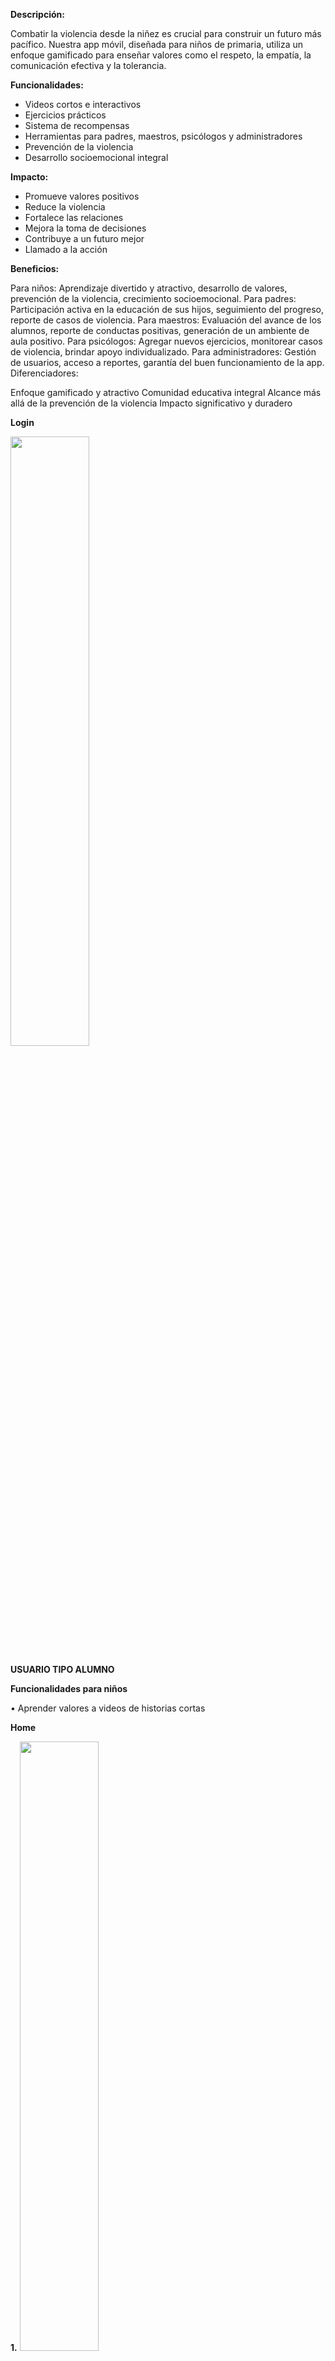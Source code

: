 
**Descripción:**

Combatir la violencia desde la niñez es crucial para construir un futuro más pacífico. Nuestra app móvil, diseñada para niños de primaria, utiliza un enfoque gamificado para enseñar valores como el respeto, la empatía, la comunicación efectiva y la tolerancia.

**Funcionalidades:**

- Videos cortos e interactivos
- Ejercicios prácticos
- Sistema de recompensas
- Herramientas para padres, maestros, psicólogos y administradores
- Prevención de la violencia
- Desarrollo socioemocional integral

**Impacto:**

- Promueve valores positivos
- Reduce la violencia
- Fortalece las relaciones
- Mejora la toma de decisiones
- Contribuye a un futuro mejor
- Llamado a la acción

**Beneficios:**

Para niños: Aprendizaje divertido y atractivo, desarrollo de valores, prevención de la violencia, crecimiento socioemocional.
Para padres: Participación activa en la educación de sus hijos, seguimiento del progreso, reporte de casos de violencia.
Para maestros: Evaluación del avance de los alumnos, reporte de conductas positivas, generación de un ambiente de aula positivo.
Para psicólogos: Agregar nuevos ejercicios, monitorear casos de violencia, brindar apoyo individualizado.
Para administradores: Gestión de usuarios, acceso a reportes, garantía del buen funcionamiento de la app.
Diferenciadores:

Enfoque gamificado y atractivo
Comunidad educativa integral
Alcance más allá de la prevención de la violencia
Impacto significativo y duradero


**Login**



<img src="https://github.com/Patahu/Valori/assets/55921419/a147c04a-c43f-43d1-a8a1-cd14f1f906fb" width="50%" height="50%">




**USUARIO TIPO ALUMNO**


**Funcionalidades para niños**



• Aprender valores a videos de historias cortas



**Home**

**1.** <img src="https://github.com/Patahu/Valori/assets/55921419/8c2504f8-4745-4306-8aa6-08e4dcbac447" width="50%" height="50%">



**2.** <img src="https://github.com/Patahu/Valori/assets/55921419/7c761a0d-648e-4ad8-a345-c2c7bdd02dd1" width="50%" height="50%">  



**3.** <img src="https://github.com/Patahu/Valori/assets/55921419/96d89964-dad6-4af9-8b3b-2f1b0e907ded" width="50%" height="50%">



**4.** <img src="https://github.com/Patahu/Valori/assets/55921419/9345fc64-d4b4-40f7-ab71-56284855ea8f" width="50%" height="50%">  



**5.** <img src="https://github.com/Patahu/Valori/assets/55921419/ca1db1c3-2a91-4698-b846-4a23cbde35be" width="50%" height="50%">



**6.** <img src="https://github.com/Patahu/Valori/assets/55921419/06df7268-06f5-40c0-b515-681a7f571d86" width="50%" height="50%">



• Practicar valores a través de ejercicios corto



**1.** <img src="https://github.com/Patahu/Valori/assets/55921419/56998be6-9c1b-4f23-a2a5-bced859451cb" width="50%" height="50%">  



**2.** <img src="https://github.com/Patahu/Valori/assets/55921419/9ad6a114-9c11-497e-92ee-6c82fbcb9e67" width="50%" height="50%">



**3.** <img src="https://github.com/Patahu/Valori/assets/55921419/f769895e-1de3-4fb0-8186-799711f33103" width="50%" height="50%">  



**4.** <img src="https://github.com/Patahu/Valori/assets/55921419/07390eca-a025-482d-8543-c03258724dd6" width="50%" height="50%">


**5.** <img src="https://github.com/Patahu/Valori/assets/55921419/b03b5501-7724-4211-b0f5-33efa9d9271f" width="50%" height="50%">



• Aprender valores con retos



**1.** <img src="https://github.com/Patahu/Valori/assets/55921419/ce4e0162-4e96-49dc-8b3b-249ed27a7ce6" width="50%" height="50%">



**2.** <img src="https://github.com/Patahu/Valori/assets/55921419/ab4e7f96-c6fc-4c05-935d-f1ab91a6957c" width="50%" height="50%">



**3.** <img src="https://github.com/Patahu/Valori/assets/55921419/eedf6a2e-97e2-4a8e-9a7f-0f0971ef230c" width="50%" height="50%">



**4.** <img src="https://github.com/Patahu/Valori/assets/55921419/df9bdfda-c2a6-4373-93b6-ef5f40cf3716" width="50%" height="50%">



**5.** <img src="https://github.com/Patahu/Valori/assets/55921419/2dca0b9f-6af4-4031-ac1e-8c8608dc7087" width="50%" height="50%">


• Reporta valores o violencia


Valores

**1.** <img src="https://github.com/Patahu/Valori/assets/55921419/f7d96c2a-5b8e-415c-a300-f8c9887ef5da" width="50%" height="50%">



**2.** <img src="https://github.com/Patahu/Valori/assets/55921419/74bfbb0e-ba08-4862-987c-b2dac7c7bf25" width="50%" height="50%">



**3.** <img src="https://github.com/Patahu/Valori/assets/55921419/7cca7557-f0cb-47d0-a389-af5fdd9901e7" width="50%" height="50%">



**4.** <img src="https://github.com/Patahu/Valori/assets/55921419/4c91537c-a3ab-4165-be2c-2812b01d9283" width="50%" height="50%">



**5.** <img src="https://github.com/Patahu/Valori/assets/55921419/a9889ee7-0b62-4c55-82f2-4f2e245751ea" width="50%" height="50%">



**6.** <img src="https://github.com/Patahu/Valori/assets/55921419/932ec757-a63c-4d5f-9dd8-bdcec9c59007" width="50%" height="50%">



Violencia



**1.** <img src="https://github.com/Patahu/Valori/assets/55921419/41e73276-7d5d-4612-9e8c-69d9a18d8b16" width="50%" height="50%">



**2.** <img src="https://github.com/Patahu/Valori/assets/55921419/3f39a4c2-d346-49fc-9b55-b55ba403cadf" width="50%" height="50%">



**3.** <img src="https://github.com/Patahu/Valori/assets/55921419/dc57120f-3f2f-4475-8592-82bfc86d6bdd" width="50%" height="50%">



**Ranking**



<img src="https://github.com/Patahu/Valori/assets/55921419/c7d0aa70-1638-4303-9633-b01d75071cd6" width="50%" height="50%">



**Perfil**



<img src="https://github.com/Patahu/Valori/assets/55921419/232dcd34-57ea-4fa7-bcf2-1a7f77f09496" width="50%" height="50%">



**Notificaciones**




<img src="https://github.com/Patahu/Valori/assets/55921419/ccf6741a-a126-49f1-b168-4bf413bf8c7b" width="50%" height="50%">





<img src="https://github.com/Patahu/Valori/assets/55921419/87be8b73-2121-47ab-ad72-f54807b614a8" width="50%" height="50%">





<img src="https://github.com/Patahu/Valori/assets/55921419/1068b49e-f934-4722-9e96-bf4e6df80ebf" width="50%" height="50%">





<img src="https://github.com/Patahu/Valori/assets/55921419/a86a0762-7f1a-4734-afd9-abb923f85529" width="50%" height="50%">






**USUARIO TIPO PSCICOLOGO**


**home**



1. Valores y Violencia




**1** <img src="https://github.com/Patahu/Valori/assets/55921419/c9d48119-4c67-42e2-b745-d7b914a4aa54" width="50%" height="50%">




**2** <img src="https://github.com/Patahu/Valori/assets/55921419/5b3a02ef-8365-4ae2-98e4-5ff518c00156" width="50%" height="50%">




**3** <img src="https://github.com/Patahu/Valori/assets/55921419/845c793e-4ac1-4b12-a400-871a094ae324" width="50%" height="50%">




**4** <img src="https://github.com/Patahu/Valori/assets/55921419/4876d7f5-da65-4bfc-8169-fa575cfb4d16" width="50%" height="50%">




2. Historias




**1** <img src="https://github.com/Patahu/Valori/assets/55921419/49ed1c5f-c1ac-4175-8482-c2d91033bcb8" width="50%" height="50%">





**2** <img src="https://github.com/Patahu/Valori/assets/55921419/7bf84283-999a-4ac5-9a48-d97bc7db6439" width="50%" height="50%">





**3** <img src="https://github.com/Patahu/Valori/assets/55921419/e59561b7-e730-4b4d-b93e-dc6107f20ddf" width="50%" height="50%">





**4** <img src="https://github.com/Patahu/Valori/assets/55921419/d17795e1-0905-4524-aa71-af22e87e7ac4" width="50%" height="50%">




3. Ejercicios





**1** <img src="https://github.com/Patahu/Valori/assets/55921419/44d0f4de-2150-43db-9ac3-6db4c7b8a797" width="50%" height="50%">




**2** <img src="https://github.com/Patahu/Valori/assets/55921419/3dc55e96-f9b0-4a34-bcba-954ec7987015" width="50%" height="50%">




**3** <img src="https://github.com/Patahu/Valori/assets/55921419/ce0ebd52-76f0-4879-9722-61730960485e" width="50%" height="50%">




**4** <img src="https://github.com/Patahu/Valori/assets/55921419/9c761384-6cd1-4a31-84ec-a5b46b718095" width="50%" height="50%">




4. Verificar reportes de vilencia





**1** <img src="https://github.com/Patahu/Valori/assets/55921419/837029dd-0e15-4697-bda7-311df639dcd8" width="50%" height="50%">





**2** <img src="https://github.com/Patahu/Valori/assets/55921419/122d68e4-f9cf-4d77-9578-d7a3e6aed0a9" width="50%" height="50%">




**3** <img src="https://github.com/Patahu/Valori/assets/55921419/3a7afd84-1fae-4674-b010-ed348ef9eb2c" width="50%" height="50%">




**4** <img src="https://github.com/Patahu/Valori/assets/55921419/cc2080a6-effe-4de9-aa3a-8de0aec9fea9" width="50%" height="50%">




**USUARIO TIPO MAESTRO**




**home**





**1** <img src="https://github.com/Patahu/Valori/assets/55921419/3ba90c40-6638-4ded-8f5e-da5519efbccf" width="50%" height="50%">





**2** <img src="https://github.com/Patahu/Valori/assets/55921419/2426f57d-af2f-477e-b275-75956045935e" width="50%" height="50%">





1. confirmacion de reporte de valores





**1** <img src="https://github.com/Patahu/Valori/assets/55921419/9024e0e6-00fa-475f-8ef8-3e8473865867" width="50%" height="50%">





2. confirmacion de posibles incidencias de violencia




   
**1** <img src="https://github.com/Patahu/Valori/assets/55921419/0e682373-b678-4c37-ad85-e0a196650074" width="50%" height="50%">




3. Estudiantes a crear





**1** <img src="https://github.com/Patahu/Valori/assets/55921419/ced13de1-5574-46be-9a91-864cbbf8ecaf" width="50%" height="50%">




**2** <img src="https://github.com/Patahu/Valori/assets/55921419/c6f2142a-ea23-41d5-b244-f195f224afba" width="50%" height="50%">


